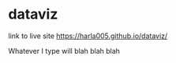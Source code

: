 # dataviz

link to live site https://harla005.github.io/dataviz/

Whatever I type will blah blah blah

